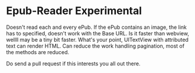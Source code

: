 # Epub-Reader Experimental
Doesn't read each and every ePub. 
If the ePub contains an image, the link has to specified, doesn't work with the Base URL. 
Is it faster than webview, wellll may be a tiny bit faster.
What's your point, UITextView with attributed text can render HTML. Can reduce the work handling pagination, most of the methods are reduced.


Do send a pull request if this interests you all out there.
